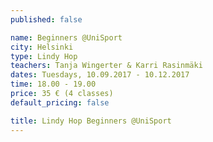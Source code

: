 ```yaml
---
published: false

name: Beginners @UniSport
city: Helsinki
type: Lindy Hop
teachers: Tanja Wingerter & Karri Rasinmäki
dates: Tuesdays, 10.09.2017 - 10.12.2017
time: 18.00 - 19.00
price: 35 € (4 classes)
default_pricing: false

title: Lindy Hop Beginners @UniSport
---
```

